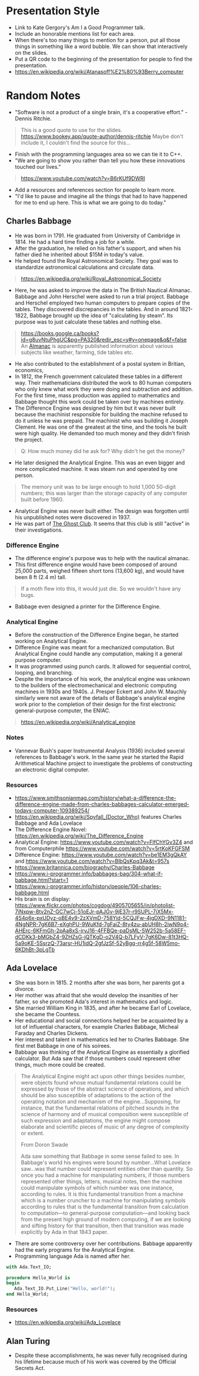 # Presentation Style

- Link to Kate Gergory's Am I a Good Programmer talk.
- Include an honorable mentions list for each area.
- When there's too many things to mention for a person, put all those things in something like a
  word bubble. We can show that interactively on the slides.
- Put a QR code to the beginning of the presentation for people to find the presentation.
- https://en.wikipedia.org/wiki/Atanasoff%E2%80%93Berry_computer

# Random Notes

- "Software is not a product of a single brain, it's a cooperative effort." - Dennis Ritchie.
> This is a good quote to use for the slides.
> https://www.bookey.app/quote-author/dennis-ritchie
> Maybe don't include it, I couldn't find the source for this...
- Finish with the programming languages area so we can tie it to C++.
- "We are going to show you rather than tell you how these innovations touched our lives."
> https://www.youtube.com/watch?v=B6rKUf9DWRI
- Add a resources and references section for people to learn more.
- "I'd like to pause and imagine all the things that had to have happened for me to end up here.
  This is what we are going to do today."

## Charles Babbage

- He was born in 1791. He graduated from University of Cambridge in 1814. He had a hard time finding
  a job for a while.
- After the graduation, he relied on his father's support, and when his father died he inherited
  about $15M in today's value.
- He helped found the Royal Astronomical Society. They goal was to standardize astronomical
  calculations and circulate data.
> https://en.wikipedia.org/wiki/Royal_Astronomical_Society
- Here, he was asked to improve the data in The British Nautical Almanac. Babbage and John Herschel
  were asked to run a trial project. Babbage and Herschel employed two human computers to prepare
  copies of the tables. They discovered discrepancies in the tables. And in around 1821-1822,
  Babbage brought up the idea of "calculating by steam". Its purpose was to just calculate these
  tables and nothing else.
> https://books.google.ca/books?id=g8uvNtuPhgUC&pg=PA320&redir_esc=y#v=onepage&q&f=false
> An [Almanac](https://en.wikipedia.org/wiki/Almanac) is apparently published information about
> various subjects like weather, farming, tide tables etc.
- He also contributed to the establishment of a postal system in Britian, economics,
- In 1812, the French government calculated these tables in a different way. Their mathematicians
  distributed the work to 80 human computers who only knew what work they were doing and subtraction
  and addition. For the first time, mass production was applied to mathematics and Babbage thought
  this work could be taken over by machines entirely.
- The Difference Engine was designed by him but it was never built because the machinist responsible
  for building the machine refused to do it unless he was prepaid. The machinist who was building it
  Joseph Clement. He was one of the greatest at the time, and the tools he built were high quality.
  He demanded too much money and they didn't finish the project.
> Q: How much money did he ask for? Why didn't he get the money?
- He later designed the Analytical Engine. This was an even bigger and more complicated machine. It
  was steam run and operated by one person.
> The memory unit was to be large enough to hold 1,000 50-digit numbers; this was larger than the
> storage capacity of any computer built before 1960.
- Analytical Engine was never built either. The design was forgotten until his unpublished notes
  were discovered in 1937.
- He was part of [The Ghost Club](https://en.wikipedia.org/wiki/The_Ghost_Club). It seems that this
  club is still "active" in their investigations.

### Difference Engine

- The difference engine's purpose was to help with the nautical almanac.
- This first difference engine would have been composed of around 25,000 parts, weighed fifteen
  short tons (13,600 kg), and would have been 8 ft (2.4 m) tall.
> If a moth flew into this, it would just die. So we wouldn't have any bugs.
- Babbage even designed a printer for the Difference Engine.

### Analytical Engine

- Before the construction of the Difference Engine began, he started working on Analytical Engine.
- Difference Engine was meant for a mechanized computation. But Analytical Engine could handle any
  computation, making it a general purpose computer.
- It was programmed using punch cards. It allowed for sequential control, looping, and branching.
- Despite the importance of his work, the analytical engine was unknown to the builders of the
  electromechanical and electronic computing machines in 1930s and 1940s. J. Presper Eckert and John
  W. Mauchly similarly were not aware of the details of Babbage's analytical engine work prior to
  the completion of their design for the first electronic general-purpose computer, the ENIAC.
> https://en.wikipedia.org/wiki/Analytical_engine

### Notes

- Vannevar Bush's paper Instrumental Analysis (1936) included several references to Babbage's work.
  In the same year he started the Rapid Arithmetical Machine project to investigate the problems of
  constructing an electronic digital computer.

### Resources

- https://www.smithsonianmag.com/history/what-a-difference-the-difference-engine-made-from-charles-babbages-calculator-emerged-todays-computer-109389254/
- https://en.wikipedia.org/wiki/Spyfall_(Doctor_Who) features Charles Babbage and Ada Lovelace
- The Difference Engine Novel: https://en.wikipedia.org/wiki/The_Difference_Engine
- Analytical Engine: https://www.youtube.com/watch?v=FlfChYGv3Z4 and from Computerphile https://www.youtube.com/watch?v=5rtKoKFGFSM
- Difference Engine: https://www.youtube.com/watch?v=be1EM3gQkAY and https://www.youtube.com/watch?v=BlbQsKpq3Ak&t=957s
- https://www.britannica.com/biography/Charles-Babbage
- https://www.i-programmer.info/babbages-bag/304-what-if-babbage.html?start=1
- https://www.i-programmer.info/history/people/106-charles-babbage.html
- His brain is on display: https://www.flickr.com/photos/cogdog/4905705655/in/photolist-7iNxpw-8tv2nZ-GC7wCj-51oEJr-pAJGv-9jE37r-r9SUPL-7iX5Mx-4S4p6x-pxUDyz-oBE4v9-2zXVmD-758Yid-5CQJFw-4jgDXD-9N1181-4NgNPR-7gK6B7-eXghPU-9WuKfd-7gFaiZ-8ty4zu-abUH8h-2iwN9o4-AHErc-6KFmGh-2pAa8xS-jrvJ16-4FFBQe-paDsML-5W252b-5a58EF-dCDKk3-bMGbZ4-9ZHZsG-jQTKgD-o2V4Q-b7LFyV-7gK6Dw-81t3HQ-5a9oKE-5SsrzQ-73arsr-HU1idQ-2gfJzSf-52yBgq-rr4g5f-58W5mo-6KDhBt-3pLgTb

## Ada Lovelace

- She was born in 1815. 2 months after she was born, her parents got a divorce.
- Her mother was afraid that she would develop the insanities of her father, so she promoted Ada's
  interest in mathematics and logic.
- She married William King in 1835, and after he became Earl of Lovelace, she became the Countess.
- Her educational and social connections helped her be acquainted by a lot of influential
  characters, for example Charles Babbage, Micheal Faraday and Charles Dickens.
- Her interest and talent in mathematics led her to Charles Babbage. She first met Babbage in one of
  his soirees.
- Babbage was thinking of the Analytical Engine as essentially a glorified calculator. But Ada saw
  that if those numbers could represent other things, much more could be created.
> The Analytical Engine might act upon other things besides number, were objects found whose mutual
> fundamental relations could be expressed by those of the abstract science of operations, and which
> should be also susceptible of adaptations to the action of the operating notation and mechanism of
> the engine...Supposing, for instance, that the fundamental relations of pitched sounds in the
> science of harmony and of musical composition were susceptible of such expression and adaptations,
> the engine might compose elaborate and scientific pieces of music of any degree of complexity or
> extent.
>
> From Doron Swade
>
> Ada saw something that Babbage in some sense failed to see. In Babbage's world his engines were
> bound by number...What Lovelace saw...was that number could represent entities other than
> quantity. So once you had a machine for manipulating numbers, if those numbers represented other
> things, letters, musical notes, then the machine could manipulate symbols of which number was one
> instance, according to rules. It is this fundamental transition from a machine which is a number
> cruncher to a machine for manipulating symbols according to rules that is the fundamental
> transition from calculation to computation—to general-purpose computation—and looking back from
> the present high ground of modern computing, if we are looking and sifting history for that
> transition, then that transition was made explicitly by Ada in that 1843 paper.
- There are some controversy over her contributions. Babbage apparently had the early programs for
  the Analytical Engine.
- Programming language Ada is named after her.
```ada
with Ada.Text_IO;

procedure Hello_World is
begin
   Ada.Text_IO.Put_Line("Hello, world!");
end Hello_World;
```

### Resources

- https://en.wikipedia.org/wiki/Ada_Lovelace

## Alan Turing

- Despite these accomplishments, he was never fully recognised during his lifetime because much of
  his work was covered by the Official Secrets Act.
